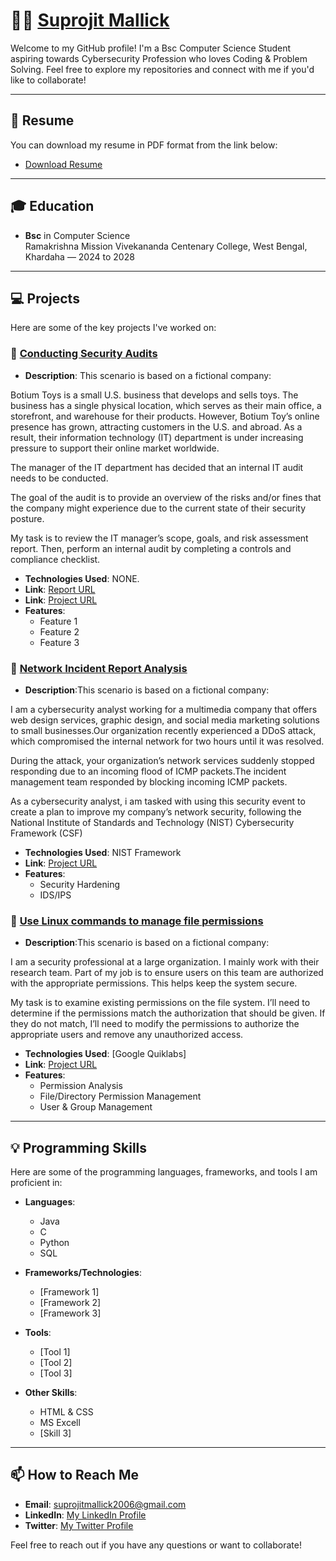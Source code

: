 # 👨‍💻 [Suprojit Mallick](https://www.linkedin.com/in/suprojit-mallick-462437311)  

Welcome to my GitHub profile! I'm a Bsc Computer Science Student aspiring towards Cybersecurity Profession who loves Coding & Problem Solving. Feel free to explore my repositories and connect with me if you'd like to collaborate!

---

## 📄 Resume

You can download my resume in PDF format from the link below:

- [Download Resume](https://in.docworkspace.com/d/sID-R5bq4AcLpuL0G)

---

## 🎓 Education

- **Bsc** in Computer Science  
  Ramakrishna Mission Vivekananda Centenary College, West Bengal, Khardaha — 2024 to 2028
  
---

## 💻 Projects

Here are some of the key projects I've worked on:

### 🚀 [Conducting Security Audits](#)  
- **Description**: This scenario is based on a fictional company:

Botium Toys is a small U.S. business that develops and sells toys. The business has a single physical location, which serves as their main office, a storefront, and warehouse for their products. However, Botium Toy’s online presence has grown, attracting customers in the U.S. and abroad. As a result, their information technology (IT) department is under increasing pressure to support their online market worldwide. 

The manager of the IT department has decided that an internal IT audit needs to be conducted. 

The goal of the audit is to provide an overview of the risks and/or fines that the company might experience due to the current state of their security posture.

My task is to review the IT manager’s scope, goals, and risk assessment report. Then, perform an internal audit by completing a controls and compliance checklist.
- **Technologies Used**: NONE.
- **Link**: [Report URL](https://in.docworkspace.com/d/sIC-R5bq4AcaovbwG)
- **Link**: [Project URL](https://in.docworkspace.com/d/sIDGR5bq4AbGvvbwG)  
- **Features**:  
    - Feature 1  
    - Feature 2  
    - Feature 3  

### 🚀 [Network Incident Report Analysis](#)  
- **Description**:This scenario is based on a fictional company:

I am a cybersecurity analyst working for a multimedia company that offers web design services, graphic design, and social media marketing solutions to small businesses.Our organization recently experienced a DDoS attack, which compromised the internal network for two hours until it was resolved.

During the attack, your organization’s network services suddenly stopped responding due to an incoming flood of ICMP packets.The incident management team responded by blocking incoming ICMP packets.

As a cybersecurity analyst, i am tasked with using this security event to create a plan to improve my company’s network security, following the National Institute of Standards and Technology (NIST) Cybersecurity Framework (CSF)
- **Technologies Used**: NIST Framework 
- **Link**: [Project URL](https://docs.google.com/document/d/13ExF50Ki1qy7QqAQUwioP_GNw72zv8p0Ufka2meTTaY/edit?usp=sharing)  
- **Features**:  
    - Security Hardening 
    - IDS/IPS

### 🚀 [Use Linux commands to manage file permissions](#)  
- **Description**:This scenario is based on a fictional company:

 I am a security professional at a large organization. I mainly work with their research team. Part of my job is to ensure users on this team are authorized with the appropriate permissions. This helps keep the system secure. 

My task is to examine existing permissions on the file system. I’ll need to determine if the permissions match the authorization that should be given. If they do not match, I’ll need to modify the permissions to authorize the appropriate users and remove any unauthorized access.
- **Technologies Used**: [Google Quiklabs]  
- **Link**: [Project URL](https://github.com/user-attachments/files/18901690/File.permissions.in.Linux.docx)
- **Features**:  
    - Permission Analysis  
    - File/Directory Permission Management 
    - User & Group Management  

---

## 💡 Programming Skills

Here are some of the programming languages, frameworks, and tools I am proficient in:

- **Languages**:  
  - Java
  - C
  - Python
  - SQL

- **Frameworks/Technologies**:  
  - [Framework 1]  
  - [Framework 2]  
  - [Framework 3]  

- **Tools**:  
  - [Tool 1]  
  - [Tool 2]  
  - [Tool 3]  

- **Other Skills**:  
  - HTML & CSS
  - MS Excell
  - [Skill 3]

---

## 📫 How to Reach Me

- **Email**: suprojitmallick2006@gmail.com
- **LinkedIn**: [My LinkedIn Profile](https://www.linkedin.com/in/suprojit-mallick-462437311)
- **Twitter**: [My Twitter Profile](https://x.com/supM206)

Feel free to reach out if you have any questions or want to collaborate!

